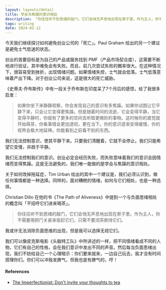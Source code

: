 ```yaml
---
layout: layouts/detail
title: 学会与焦躁的意识相处
description: 「你往往听不到思绪的敲门，它们会悄无声息地出现在房子里。作为主人，你不需要用把门关紧来驱赶它们，只需不要沏茶款待它们。」
tags: writing
date: 2024-02-12
---
```

今天我们继续探讨如何避免创业公司的「死亡」。Paul Graham 给出的另一个建议是避免士气低迷的状态。

创业的首要目标是为自己的产品或服务找到 PMF（产品市场契合度），这需要不断地进行验证，其中难免会有失败。而且，前几次尝试失败的概率很大。在这种情况下，很容易受到挫折，出现情绪问题。如果情绪失控，士气就会低落。士气低落意味着产出下降。对于创业公司来说，这是很大的死亡威胁。

《史蒂夫·乔布斯传》中有一段关于乔布斯在印度呆了7个月后的感悟，给了我很多启发：

> 如果你坐下来静静观察，你会发现自己的意识有多焦躁。如果你试图让它平静下来，只会让它变得更焦躁。但是随着时间的流逝，它会变得平静，当它变得平静时，你就有了更多的空间去听取更微妙的事物。这时候你的直觉就开始萌芽，你看事情会更加透彻，更在当下。你的意识逐渐变得缓慢，你的视界会极大地延伸。你能看到之前看不到的东西。
> 

我们无法控制意识，使其平静下来。只要我们清醒着，它就不会停止。我们只能希望它变慢，并趋于平静。

我们无法控制我们的意识。创业必定会经历失败，而失败意味着我们的意识会因情绪而变得焦躁。这是无法避免的，我们唯一能做的是学会与焦躁的意识相处。

关于如何改掉拖延症，Tim Urban 给出的其中一个建议是，我们必须认识到，做任何事情都是一种选择。同样的，面对糟糕的情绪，如何与它们相处，也是一种选择。

Christian Dillo 在他的书《The Path of Aliveness》中提到一个与负面思绪相处的概念叫「不招呼它们进来喝茶」。

> 你往往听不到思绪的敲门，它们会悄无声息地出现在房子里。作为主人，你不需要用把门关紧来驱赶它们，只需不要沏茶款待它们。
> 

我或许无法消除负面思维的出现，但是我可以选择无视它们。

我们可以像皮克斯电影《头脑特工队》中所讲述的一样，把不同情绪看成不同的人物，它们有自己的性格，会在我们意识中发出不同的声音。然后每当负面思绪出现，我们不妨给自己一个心理暗示：你们要来就来，一边自己玩去，我才没有时间搭理你们。你们可以冲我发脾气，但我也是有脾气的，哼！

#### References
* [The Imperfectionist: Don't invite your thoughts to tea](https://ckarchive.com/b/4zuvheh5ndr97)